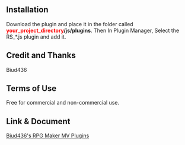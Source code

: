 
## Installation ##
Download the plugin and place it in the folder called **<font color='red'>your_project_directory</font>/js/plugins**.
Then In Plugin Manager, Select the RS_*.js plugin and add it.

## Credit and Thanks ##
Biud436

## Terms of Use ##
Free for commercial and non-commercial use.

## Link & Document ##
[Biud436's RPG Maker MV Plugins](http://biud436.tistory.com)
